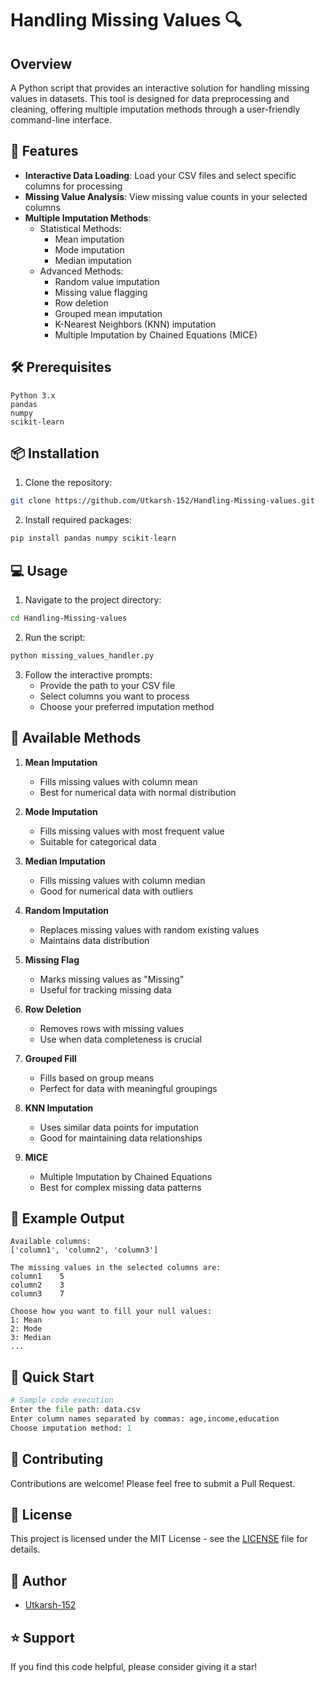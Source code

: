 
# Handling Missing Values 🔍

## Overview
A Python script that provides an interactive solution for handling missing values in datasets. This tool is designed for data preprocessing and cleaning, offering multiple imputation methods through a user-friendly command-line interface.

## 🌟 Features
- **Interactive Data Loading**: Load your CSV files and select specific columns for processing
- **Missing Value Analysis**: View missing value counts in your selected columns
- **Multiple Imputation Methods**:
  - Statistical Methods:
    - Mean imputation
    - Mode imputation
    - Median imputation
  - Advanced Methods:
    - Random value imputation
    - Missing value flagging
    - Row deletion
    - Grouped mean imputation
    - K-Nearest Neighbors (KNN) imputation
    - Multiple Imputation by Chained Equations (MICE)

## 🛠️ Prerequisites
```
Python 3.x
pandas
numpy
scikit-learn
```

## 📦 Installation
1. Clone the repository:
```bash
git clone https://github.com/Utkarsh-152/Handling-Missing-values.git
```

2. Install required packages:
```bash
pip install pandas numpy scikit-learn
```

## 💻 Usage
1. Navigate to the project directory:
```bash
cd Handling-Missing-values
```

2. Run the script:
```bash
python missing_values_handler.py
```

3. Follow the interactive prompts:
   - Provide the path to your CSV file
   - Select columns you want to process
   - Choose your preferred imputation method

## 🔧 Available Methods

1. **Mean Imputation**
   - Fills missing values with column mean
   - Best for numerical data with normal distribution

2. **Mode Imputation**
   - Fills missing values with most frequent value
   - Suitable for categorical data

3. **Median Imputation**
   - Fills missing values with column median
   - Good for numerical data with outliers

4. **Random Imputation**
   - Replaces missing values with random existing values
   - Maintains data distribution

5. **Missing Flag**
   - Marks missing values as "Missing"
   - Useful for tracking missing data

6. **Row Deletion**
   - Removes rows with missing values
   - Use when data completeness is crucial

7. **Grouped Fill**
   - Fills based on group means
   - Perfect for data with meaningful groupings

8. **KNN Imputation**
   - Uses similar data points for imputation
   - Good for maintaining data relationships

9. **MICE**
   - Multiple Imputation by Chained Equations
   - Best for complex missing data patterns

## 📝 Example Output
```
Available columns:
['column1', 'column2', 'column3']

The missing values in the selected columns are:
column1    5
column2    3
column3    7

Choose how you want to fill your null values:
1: Mean
2: Mode
3: Median
...
```

## 🚀 Quick Start
```python
# Sample code execution
Enter the file path: data.csv
Enter column names separated by commas: age,income,education
Choose imputation method: 1
```

## 🤝 Contributing
Contributions are welcome! Please feel free to submit a Pull Request.

## 📄 License
This project is licensed under the MIT License - see the [LICENSE](LICENSE) file for details.

## 👥 Author
- [Utkarsh-152](https://github.com/Utkarsh-152)

## ⭐ Support
If you find this code helpful, please consider giving it a star!

